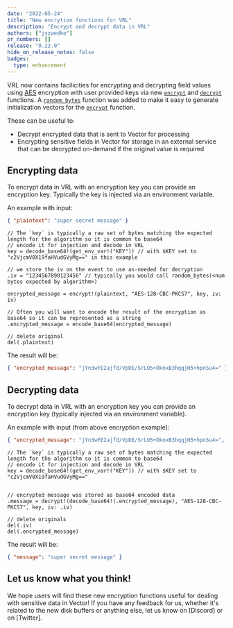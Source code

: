 ```yaml
---
date: "2022-05-24"
title: "New encrytion functions for VRL"
description: "Encrypt and decrypt data in VRL"
authors: ["jszwedko"]
pr_numbers: []
release: "0.22.0"
hide_on_release_notes: false
badges:
  type: enhancement
---
```


VRL now contains facilicities for encrypting and decrypting field values using [AES][AES] encryption with user
provided keys via new [`encrypt`][encrypt] and [`decrypt`][decrypt] functions. A [`random_bytes`][random_bytes] function
was added to make it easy to generate initialization vectors for the [`encrypt`][encrypt] function.

These can be useful to:

- Decrypt encrypted data that is sent to Vector for processing
- Encrypting sensitive fields in Vector for storage in an external service that can be decrypted on-demand if the
  original value is required

## Encrypting data

To encrypt data in VRL with an encryption key you can provide an encryption key. Typically the key is injected via an
environment variable.

An example with input:

```json
{ "plaintext": "super secret message" }
```

```text
// The `key` is typically a raw set of bytes matching the expected length for the algorithm so it is common to base64
// encode it for injection and decode in VRL
key = decode_base64!(get_env_var!("KEY")) // with $KEY set to "c2VjcmV0X19faHVudGVyMg==" in this example

// we store the iv on the event to use as-needed for decryption
.iv = "1234567890123456" // typically you would call random_bytes(<num bytes expected by algorithm>)

encrypted_message = encrypt!(plaintext, "AES-128-CBC-PKCS7", key, iv: iv)

// Often you will want to encode the result of the encryption as base64 so it can be represented as a string
.encrypted_message = encode_base64(encrypted_message)

// delete original
del(.plaintext)
```

The result will be:

```json
{ "encrypted_message": "jYn3wFE2ajfd/VpDE/SrLO5+DknxB3hqgjH5+hpnSu4=" }
```

## Decrypting data

To decrypt data in VRL with an encryption key you can provide an encryption key (typically injected via an environment
variable).

An example with input (from above encryption example):

```json
{ "encrypted_message": "jYn3wFE2ajfd/VpDE/SrLO5+DknxB3hqgjH5+hpnSu4=", "iv": "1234567890123456"}
```

```text
// The `key` is typically a raw set of bytes matching the expected length for the algorithm so it is common to base64
// encode it for injection and decode in VRL
key = decode_base64!(get_env_var!("KEY")) // with $KEY set to "c2VjcmV0X19faHVudGVyMg=="


// encrypted message was stored as base64 encoded data
.message = decrypt!(decode_base64!(.encrypted_message), "AES-128-CBC-PKCS7", key, iv: .iv)

// delete originals
del(.iv)
del(.encrypted_message)
```

The result will be:

```json
{ "message": "super secret message" }
```

## Let us know what you think!

We hope users will find these new encryption functions useful for dealing with sensitive data in Vector! If you have any
feedback for us, whether it's related to the new disk buffers or anything else, let us know on [Discord] or on
[Twitter].

[AES]: https://en.wikipedia.org/wiki/Advanced_Encryption_Standard
[encrypt]: /docs/reference/vrl/functions/#encrypt
[decrypt]: /docs/reference/vrl/functions/#decrypt
[random_bytes]: /docs/reference/vrl/functions/#random_bytes
